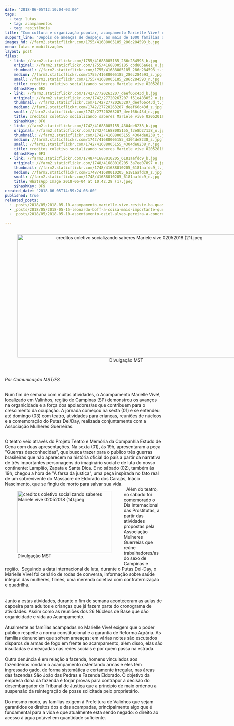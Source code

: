 ```yaml
---
date: "2018-06-05T12:10:04-03:00"
tags:
  - tag: lutas
  - tag: acampamentos
  - tag: resistência
title: "Com cultura e organização popular, acampamento Marielle Vive! caminha para o segundo mês de resistência "
support_line: "Depois de ameaças de despejo, as mais de 1000 famílias organizadas continuam fortalecendo a convicção na luta.  \n"
images_hd: //farm2.staticflickr.com/1755/41688005185_286c284593_b.jpg
menu: lutas e mobilizações
layout: post
files:
  - link: //farm2.staticflickr.com/1755/41688005185_286c284593_b.jpg
    original: //farm2.staticflickr.com/1755/41688005185_cbd805a6e1_o.jpg
    thumbnail: //farm2.staticflickr.com/1755/41688005185_286c284593_t.jpg
    medium: //farm2.staticflickr.com/1755/41688005185_286c284593_z.jpg
    small: //farm2.staticflickr.com/1755/41688005185_286c284593_n.jpg
    title: creditos coletivo socializando saberes Mariele vive 02052018 (20).jpeg
    $$hashKey: 0EX
  - link: //farm2.staticflickr.com/1742/27720263207_deef66c43d_b.jpg
    original: //farm2.staticflickr.com/1742/27720263207_f51e483052_o.jpg
    thumbnail: //farm2.staticflickr.com/1742/27720263207_deef66c43d_t.jpg
    medium: //farm2.staticflickr.com/1742/27720263207_deef66c43d_z.jpg
    small: //farm2.staticflickr.com/1742/27720263207_deef66c43d_n.jpg
    title: creditos coletivo socializando saberes Mariele vive 02052018 (14).jpeg
    $$hashKey: 0F0
  - link: //farm2.staticflickr.com/1742/41688005155_4304de8238_b.jpg
    original: //farm2.staticflickr.com/1742/41688005155_f3e8b27138_o.jpg
    thumbnail: //farm2.staticflickr.com/1742/41688005155_4304de8238_t.jpg
    medium: //farm2.staticflickr.com/1742/41688005155_4304de8238_z.jpg
    small: //farm2.staticflickr.com/1742/41688005155_4304de8238_n.jpg
    title: creditos coletivo socializando saberes Mariele vive 02052018 (21).jpeg
    $$hashKey: 0F3
  - link: //farm2.staticflickr.com/1748/41688010205_6181aafdc9_b.jpg
    original: //farm2.staticflickr.com/1748/41688010205_3a7ee07897_o.jpg
    thumbnail: //farm2.staticflickr.com/1748/41688010205_6181aafdc9_t.jpg
    medium: //farm2.staticflickr.com/1748/41688010205_6181aafdc9_z.jpg
    small: //farm2.staticflickr.com/1748/41688010205_6181aafdc9_n.jpg
    title: WhatsApp Image 2018-06-04 at 10.42.28 (1).jpeg
    $$hashKey: 0F9
created_date: "2018-06-05T14:59:24-03:00"
published: true
releated_posts:
  - _posts/2018/05/2018-05-10-acampamento-marielle-vive-resiste-ha-quase-um-mes-em-valinhos-sp.md
  - _posts/2018/05/2018-05-15-leonardo-boff-a-coisa-mais-importante-que-lula-conseguiu-foi-devolver-a-dignidade-aos-pobres.md
  - _posts/2018/05/2018-05-10-assentamento-oziel-alves-pereira-a-concretizacao-de-um-projeto.md

---
```

<div>
<div>
<div style="text-align:center">
<figure class="image" style="display:inline-block"><img alt="creditos coletivo socializando saberes Mariele vive 02052018 (21).jpeg" height="394" src="//farm2.staticflickr.com/1742/41688005155_4304de8238_b.jpg" width="700" />
<figcaption>Divulga&ccedil;&atilde;o MST&nbsp;</figcaption>
</figure>
</div>
</div>

<div>
<p><br />
<em>Por Comunica&ccedil;&atilde;o MST/ES</em></p>

<p><br />
Num fim de semana com muitas atividades, o Acampamento Marielle Vive!, localizado em Valinhos, regi&atilde;o de Campinas (SP) demonstrou os avan&ccedil;os na organicidade e a for&ccedil;a dos apoiadores/as que contribuem para o crescimento da ocupa&ccedil;&atilde;o. A jornada come&ccedil;ou na sexta (01) e se entendeu at&eacute; domingo (03) com teatro, atividades para crian&ccedil;as, reuni&otilde;es de n&uacute;cleos e a comemora&ccedil;&atilde;o do Putas Dei/Day, realizada conjuntamente com a Associa&ccedil;&atilde;o Mulheres Guerreiras.</p>
</div>

<div><br />
O teatro veio atrav&eacute;s do Projeto Teatro e Mem&oacute;ria da Companhia Estudo de Cena com duas apresenta&ccedil;&otilde;es. Na sexta (01), &agrave;s 19h, apresentaram a pe&ccedil;a &quot;Guerras desconhecidas&quot;, que busca trazer para o publico tr&ecirc;s guerras brasileiras que n&atilde;o aparecem na hist&oacute;ria oficial do pa&iacute;s a partir da narrativa de tr&ecirc;s importantes personagens do imagin&aacute;rio social e de luta do nosso continente: Lampi&atilde;o, Zapata e Santa Dica. E no s&aacute;bado (02), tamb&eacute;m &agrave;s 19h, chegou a hora de &quot;A farsa da justi&ccedil;a&quot;, uma pe&ccedil;a inspirada no fato real de um sobrevivente do Massacre de Eldorado dos Caraj&aacute;s, In&aacute;cio Nascimento, que se fingiu de morto para salvar sua vida.&nbsp;</div>

<div>&nbsp;
<figure class="image" style="float:left"><img alt="creditos coletivo socializando saberes Mariele vive 02052018 (14).jpeg" height="199" src="//farm2.staticflickr.com/1742/27720263207_deef66c43d_b.jpg" width="300" />
<figcaption>Divulga&ccedil;&atilde;o MST&nbsp;</figcaption>
</figure>
Al&eacute;m do teatro, no s&aacute;bado foi comemorado o Dia Internacional das Prostitutas, a partir das atividades propostas pela Associa&ccedil;&atilde;o Mulheres Guerreias que re&uacute;ne trabalhadores/as do sexo de Campinas e regi&atilde;o.&nbsp; Seguindo a data internacional de luta, durante o Putas Dei-Day, o Marielle Vive! foi cen&aacute;rio de rodas de conversa, informa&ccedil;&atilde;o sobre sa&uacute;de integral das mulheres, filmes, uma merenda coletiva com confraterniza&ccedil;&atilde;o e quadrilha.&nbsp;</div>

<div><br />
<br />
Junto a estas atividades, durante o fim de semana aconteceram as aulas de capoeira para adultos e crian&ccedil;as&nbsp;que j&aacute; fazem parte do cronograma de atividades. Assim como as reuni&otilde;es dos 26 N&uacute;cleos de Base que d&atilde;o organicidade e vida ao Acampamento.&nbsp;</div>

<div><br />
Atualmente as fam&iacute;lias acampadas no Marielle Vive! exigem que o poder p&uacute;blico respeite a norma constitucional e a garantia de&nbsp;Reforma Agr&aacute;ria. As fam&iacute;lias denunciam que sofrem amea&ccedil;as: em v&aacute;rias noites s&atilde;o escutados disparos de armas de fogo em frente ao acampamento, al&eacute;m disso, elas s&atilde;o insultadas e amea&ccedil;adas nas redes sociais e por quem passa na estrada.&nbsp;</div>

<div><br />
Outra den&uacute;ncia &eacute; em rela&ccedil;&atilde;o a fazenda, homens vinculados aos fazendeiros rondam o acampamento ostentando armas e eles t&ecirc;m ingressado gado, de forma sistem&aacute;tica e certamente irregular, nas &aacute;reas das fazendas S&atilde;o Jo&atilde;o das Pedras e Fazenda Eldorado. O objetivo da empresa dona da fazenda &eacute; forjar provas para contrapor a decis&atilde;o do desembargador do Tribunal de Justi&ccedil;a que a principio de maio ordenou a suspens&atilde;o da reintegra&ccedil;&atilde;o de posse solicitada pelo propriet&aacute;rio.&nbsp;</div>

<div><br />
Do mesmo modo, as fam&iacute;lias exigem &aacute; Prefeitura de Valinhos que sejam garantidos os direitos dos e das acampadas, principalmente algo que &eacute; fundamental para a vida e que atualmente esta sendo negado: o direito ao acesso &agrave; &aacute;gua pot&aacute;vel em quantidade suficiente.&nbsp;</div>

<div><br />
&nbsp;</div>
</div>

<div>&nbsp;</div>
